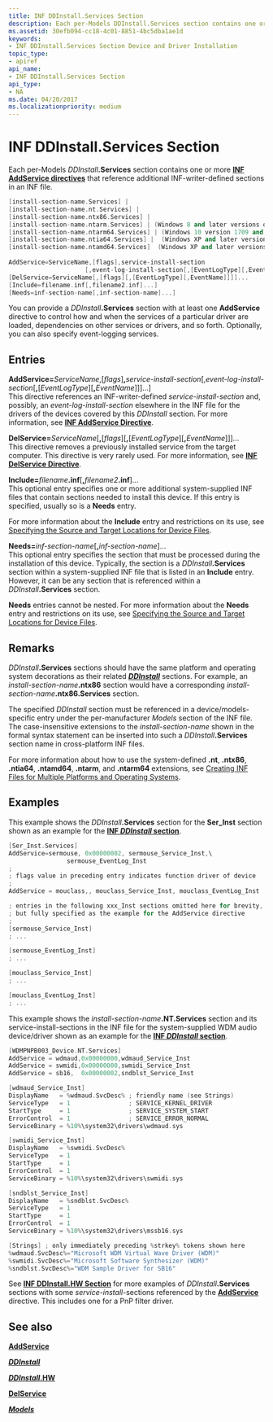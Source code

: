 ```yaml
---
title: INF DDInstall.Services Section
description: Each per-Models DDInstall.Services section contains one or more INF AddService directives that reference additional INF-writer-defined sections in an INF file.
ms.assetid: 30efb094-cc18-4c01-8851-4bc5dba1ae1d
keywords:
- INF DDInstall.Services Section Device and Driver Installation
topic_type:
- apiref
api_name:
- INF DDInstall.Services Section
api_type:
- NA
ms.date: 04/20/2017
ms.localizationpriority: medium
---
```


# INF DDInstall.Services Section


Each per-Models <em>DDInstall</em>**.Services** section contains one or more [**INF AddService directives**](inf-addservice-directive.md) that reference additional INF-writer-defined sections in an INF file.

```cpp
[install-section-name.Services] |
[install-section-name.nt.Services] |
[install-section-name.ntx86.Services] |
[install-section-name.ntarm.Services] | (Windows 8 and later versions of Windows)
[install-section-name.ntarm64.Services] | (Windows 10 version 1709 and later versions of Windows)
[install-section-name.ntia64.Services] |  (Windows XP and later versions of Windows)
[install-section-name.ntamd64.Services]  (Windows XP and later versions of Windows)
 
AddService=ServiceName,[flags],service-install-section
                     [,event-log-install-section[,[EventLogType][,EventName]]]...]
[DelService=ServiceName[,[flags][,[EventLogType][,EventName]]]]...
[Include=filename.inf[,filename2.inf]...]
[Needs=inf-section-name[,inf-section-name]...] 
```

You can provide a <em>DDInstall</em>**.Services** section with at least one **AddService** directive to control how and when the services of a particular driver are loaded, dependencies on other services or drivers, and so forth. Optionally, you can also specify event-logging services.

## Entries

<a href="" id="addservice-servicename--flags--service-install-section"></a>
<a href="" id="------------------------------------------------event-log-install-section---eventlogtype---eventname-------"></a>
**AddService=**<em>ServiceName</em>,\[*flags*\]**,**<em>service-install-section</em>\[,*event-log-install-section*\[**,**\[*EventLogType*\]\[**,**<em>EventName</em>\]\]\]...\]  
This directive references an INF-writer-defined *service-install-section* and, possibly, an *event-log-install-section* elsewhere in the INF file for the drivers of the devices covered by this *DDInstall* section. For more information, see [**INF AddService Directive**](inf-addservice-directive.md).

<a href="" id="delservice-servicename---flags----eventlogtype---eventname------"></a>**DelService=**<em>ServiceName</em>\[**,**\[*flags*\]\[**,**\[*EventLogType*\]\[**,**<em>EventName</em>\]\]\]...  
This directive removes a previously installed service from the target computer. This directive is very rarely used. For more information, see [**INF DelService Directive**](inf-delservice-directive.md).

<a href="" id="include-filename-inf--filename2-inf----"></a>**Include=**<em>filename</em>**.inf**\[**,**<em>filename2</em>**.inf**\]...  
This optional entry specifies one or more additional system-supplied INF files that contain sections needed to install this device. If this entry is specified, usually so is a **Needs** entry.

For more information about the **Include** entry and restrictions on its use, see [Specifying the Source and Target Locations for Device Files](specifying-the-source-and-target-locations-for-device-files.md).

<a href="" id="needs-inf-section-name--inf-section-name----"></a>**Needs=**<em>inf-section-name</em>\[**,**<em>inf-section-name</em>\]...  
This optional entry specifies the section that must be processed during the installation of this device. Typically, the section is a <em>DDInstall</em>**.Services** section within a system-supplied INF file that is listed in an **Include** entry. However, it can be any section that is referenced within a <em>DDInstall</em>**.Services** section.

**Needs** entries cannot be nested. For more information about the **Needs** entry and restrictions on its use, see [Specifying the Source and Target Locations for Device Files](specifying-the-source-and-target-locations-for-device-files.md).

Remarks
-------

<em>DDInstall</em>**.Services** sections should have the same platform and operating system decorations as their related [***DDInstall***](inf-ddinstall-section.md) sections. For example, an <em>install-section-name</em>**.ntx86** section would have a corresponding <em>install-section-name</em>**.ntx86.Services** section.

The specified *DDInstall* section must be referenced in a device/models-specific entry under the per-manufacturer *Models* section of the INF file. The case-insensitive extensions to the *install-section-name* shown in the formal syntax statement can be inserted into such a <em>DDInstall</em>**.Services** section name in cross-platform INF files.

For more information about how to use the system-defined **.nt**, **.ntx86**, **.ntia64**, **.ntamd64**, **.ntarm**, and **.ntarm64** extensions, see [Creating INF Files for Multiple Platforms and Operating Systems](creating-inf-files-for-multiple-platforms-and-operating-systems.md).

Examples
--------

This example shows the <em>DDInstall</em>**.Services** section for the **Ser_Inst** section shown as an example for the [**INF *DDInstall* section**](inf-ddinstall-section.md).

```cpp
[Ser_Inst.Services]
AddService=sermouse, 0x00000002, sermouse_Service_Inst,\
                sermouse_EventLog_Inst 
;
; flags value in preceding entry indicates function driver of device
; 
AddService = mouclass,, mouclass_Service_Inst, mouclass_EventLog_Inst 

; entries in the following xxx_Inst sections omitted here for brevity,
; but fully specified as the example for the AddService directive
;
[sermouse_Service_Inst]
; ...

[sermouse_EventLog_Inst]
; ...

[mouclass_Service_Inst]
; ...

[mouclass_EventLog_Inst]
; ...
```

This example shows the <em>install-section-name</em>**.NT.Services** section and its service-install-sections in the INF file for the system-supplied WDM audio device/driver shown as an example for the [**INF *DDInstall* section**](inf-ddinstall-section.md).

```cpp
[WDMPNPB003_Device.NT.Services]
AddService = wdmaud,0x00000000,wdmaud_Service_Inst
AddService = swmidi,0x00000000,swmidi_Service_Inst
AddService = sb16,  0x00000002,sndblst_Service_Inst

[wdmaud_Service_Inst]
DisplayName   = %wdmaud.SvcDesc% ; friendly name (see Strings)
ServiceType   = 1                ; SERVICE_KERNEL_DRIVER
StartType     = 1                ; SERVICE_SYSTEM_START
ErrorControl  = 1                ; SERVICE_ERROR_NORMAL
ServiceBinary = %10%\system32\drivers\wdmaud.sys

[swmidi_Service_Inst]
DisplayName   = %swmidi.SvcDesc% 
ServiceType   = 1 
StartType     = 1 
ErrorControl  = 1 
ServiceBinary = %10%\system32\drivers\swmidi.sys

[sndblst_Service_Inst]
DisplayName   = %sndblst.SvcDesc% 
ServiceType   = 1 
StartType     = 1 
ErrorControl  = 1 
ServiceBinary = %10%\system32\drivers\mssb16.sys

[Strings] ; only immediately preceding %strkey% tokens shown here
%wdmaud.SvcDesc%="Microsoft WDM Virtual Wave Driver (WDM)"
%swmidi.SvcDesc%="Microsoft Software Synthesizer (WDM)"
%sndblst.SvcDesc%="WDM Sample Driver for SB16"
```

See [**INF DDInstall.HW Section**](inf-ddinstall-hw-section.md) for more examples of <em>DDInstall</em>**.Services** sections with some *service-install*-sections referenced by the [**AddService**](inf-addservice-directive.md) directive. This includes one for a PnP filter driver.

## See also


[**AddService**](inf-addservice-directive.md)

[***DDInstall***](inf-ddinstall-section.md)

[***DDInstall*.HW**](inf-ddinstall-hw-section.md)

[**DelService**](inf-delservice-directive.md)

[***Models***](inf-models-section.md)

 

 






